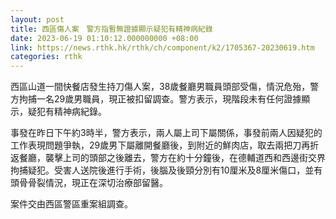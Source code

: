 ```yaml
---
layout: post
title: 西區傷人案　警方指暫無證據顯示疑犯有精神病紀錄
date: 2023-06-19 01:10:12.000000000 +08:00
link: https://news.rthk.hk/rthk/ch/component/k2/1705367-20230619.htm
categories: rthk
---
```


西區山道一間快餐店發生持刀傷人案，38歲餐廳男職員頭部受傷，情況危殆，警方拘捕一名29歲男職員，現正被扣留調查。警方表示，現階段未有任何證據顯示，疑犯有精神病紀錄。

事發在昨日下午約3時半，警方表示，兩人屬上司下屬關係，事發前兩人因疑犯的工作表現問題爭執，29歲男下屬離開餐廳後，到附近的鮮肉店，取去兩把刀再折返餐廳，襲擊上司的頭部之後離去，警方在約十分鐘後，在德輔道西和西邊街交界拘捕疑犯。受害人送院後進行手術，後腦及後頸分別有10厘米及8厘米傷口，並有頭骨骨裂情況，現正在深切治療部留醫。

案件交由西區警區重案組調查。
